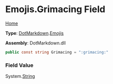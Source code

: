 # Emojis\.Grimacing Field

[Home](../../../README.md)

**Type**: [DotMarkdown](../../README.md)\.[Emojis](../README.md)

**Assembly**: DotMarkdown\.dll

```csharp
public const string Grimacing = ":grimacing:"
```

### Field Value

System\.[String](https://docs.microsoft.com/en-us/dotnet/api/system.string)